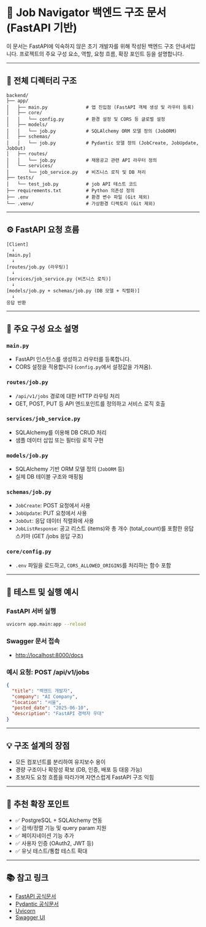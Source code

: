 # 📘 Job Navigator 백엔드 구조 문서 (FastAPI 기반)

이 문서는 FastAPI에 익숙하지 않은 초기 개발자를 위해 작성된 백엔드 구조 안내서입니다. 프로젝트의 주요 구성 요소, 역할, 요청 흐름, 확장 포인트 등을 설명합니다.

---

## 📁 전체 디렉터리 구조

```
backend/
├── app/
│   ├── main.py              # 앱 진입점 (FastAPI 객체 생성 및 라우터 등록)
│   ├── core/
│   │   └── config.py        # 환경 설정 및 CORS 등 글로벌 설정
│   ├── models/
│   │   └── job.py           # SQLAlchemy ORM 모델 정의 (JobORM)
│   ├── schemas/
│   │   └── job.py           # Pydantic 모델 정의 (JobCreate, JobUpdate, JobOut)
│   ├── routes/
│   │   └── job.py           # 채용공고 관련 API 라우터 정의
│   └── services/
│       └── job_service.py   # 비즈니스 로직 및 DB 처리
├── tests/
│   └── test_job.py          # job API 테스트 코드
├── requirements.txt         # Python 의존성 정의
├── .env                     # 환경 변수 파일 (Git 제외)
└── .venv/                   # 가상환경 디렉토리 (Git 제외)
```

---

## ⚙️ FastAPI 요청 흐름

```
[Client]
  ↓
[main.py]
  ↓
[routes/job.py (라우팅)]
  ↓
[services/job_service.py (비즈니스 로직)]
  ↓
[models/job.py + schemas/job.py (DB 모델 + 직렬화)]
  ↓
응답 반환
```

---

## 🧰 주요 구성 요소 설명

### `main.py`
* FastAPI 인스턴스를 생성하고 라우터를 등록합니다.
* CORS 설정을 적용합니다 (`config.py`에서 설정값을 가져옴).

### `routes/job.py`
* `/api/v1/jobs` 경로에 대한 HTTP 라우팅 처리
* GET, POST, PUT 등 API 엔드포인트를 정의하고 서비스 로직 호출

### `services/job_service.py`
* SQLAlchemy를 이용해 DB CRUD 처리
* 샘플 데이터 삽입 또는 필터링 로직 구현

### `models/job.py`
* SQLAlchemy 기반 ORM 모델 정의 (`JobORM` 등)
* 실제 DB 테이블 구조와 매핑됨

### `schemas/job.py`
* `JobCreate`: POST 요청에서 사용
* `JobUpdate`: PUT 요청에서 사용
* `JobOut`: 응답 데이터 직렬화에 사용
* `JobListResponse`: 공고 리스트 (items)와 총 개수 (total_count)를 포함한 응답 스키마 (GET /jobs 응답 구조)

### `core/config.py`
* `.env` 파일을 로드하고, `CORS_ALLOWED_ORIGINS`를 처리하는 함수 포함

---

## 🧪 테스트 및 실행 예시

### FastAPI 서버 실행

```bash
uvicorn app.main:app --reload
```

### Swagger 문서 접속

* [http://localhost:8000/docs](http://localhost:8000/docs)

### 예시 요청: POST /api/v1/jobs

```json
{
  "title": "백엔드 개발자",
  "company": "AI Company",
  "location": "서울",
  "posted_date": "2025-06-10",
  "description": "FastAPI 경력자 우대"
}
```

---

## 💡 구조 설계의 장점

* 모든 컴포넌트를 분리하여 유지보수 용이
* 경량 구조이나 확장성 확보 (DB, 인증, 배포 등 대응 가능)
* 초보자도 요청 흐름을 따라가며 자연스럽게 FastAPI 구조 익힘

---

## 🚀 추천 확장 포인트

* ✅ PostgreSQL + SQLAlchemy 연동
* ✅ 검색/정렬 기능 및 query param 지원
* ✅ 페이지네이션 기능 추가
* ✅ 사용자 인증 (OAuth2, JWT 등)
* ✅ 유닛 테스트/통합 테스트 확대

---

## 📚 참고 링크

* [FastAPI 공식문서](https://fastapi.tiangolo.com/ko/)
* [Pydantic 공식문서](https://docs.pydantic.dev/)
* [Uvicorn](https://www.uvicorn.org/)
* [Swagger UI](https://swagger.io/tools/swagger-ui/)
